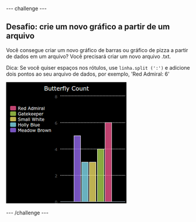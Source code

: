 \--- challenge \---

## Desafio: crie um novo gráfico a partir de um arquivo

Você consegue criar um novo gráfico de barras ou gráfico de pizza a partir de dados em um arquivo? Você precisará criar um novo arquivo .txt.

Dica: Se você quiser espaços nos rótulos, use `linha.split (':')` e adicione dois pontos ao seu arquivo de dados, por exemplo, 'Red Admiral: 6'

![screenshot](images/pets-butterflies.png)

\--- /challenge \---